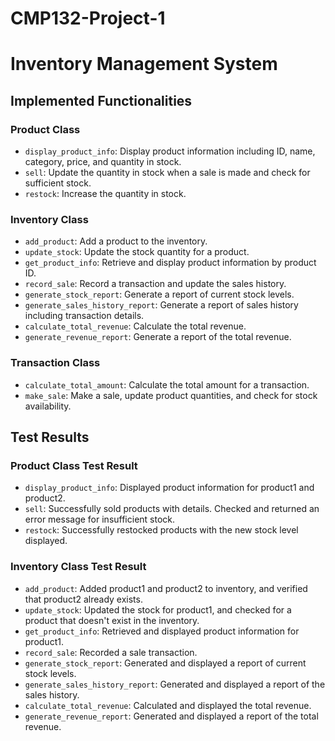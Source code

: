 # CMP132-Project-1
# Inventory Management System

## Implemented Functionalities

### Product Class

- `display_product_info`: Display product information including ID, name, category, price, and quantity in stock.
- `sell`: Update the quantity in stock when a sale is made and check for sufficient stock.
- `restock`: Increase the quantity in stock.

### Inventory Class

- `add_product`: Add a product to the inventory.
- `update_stock`: Update the stock quantity for a product.
- `get_product_info`: Retrieve and display product information by product ID.
- `record_sale`: Record a transaction and update the sales history.
- `generate_stock_report`: Generate a report of current stock levels.
- `generate_sales_history_report`: Generate a report of sales history including transaction details.
- `calculate_total_revenue`: Calculate the total revenue.
- `generate_revenue_report`: Generate a report of the total revenue.

### Transaction Class

- `calculate_total_amount`: Calculate the total amount for a transaction.
- `make_sale`: Make a sale, update product quantities, and check for stock availability.

## Test Results

### Product Class Test Result

- `display_product_info`: Displayed product information for product1 and product2.
- `sell`: Successfully sold products with details. Checked and returned an error message for insufficient stock.
- `restock`: Successfully restocked products with the new stock level displayed.

### Inventory Class Test Result

- `add_product`: Added product1 and product2 to inventory, and verified that product2 already exists.
- `update_stock`: Updated the stock for product1, and checked for a product that doesn't exist in the inventory.
- `get_product_info`: Retrieved and displayed product information for product1.
- `record_sale`: Recorded a sale transaction.
- `generate_stock_report`: Generated and displayed a report of current stock levels.
- `generate_sales_history_report`: Generated and displayed a report of the sales history.
- `calculate_total_revenue`: Calculated and displayed the total revenue.
- `generate_revenue_report`: Generated and displayed a report of the total revenue.
